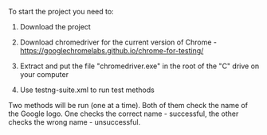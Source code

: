 To start the project you need to:

1. Download the project

2. Download chromedriver for the current version of Chrome - https://googlechromelabs.github.io/chrome-for-testing/

3. Extract and put the file "chromedriver.exe" in the root of the "C" drive on your computer

4. Use testng-suite.xml to run test methods

Two methods will be run (one at a time). Both of them check the name of the Google logo.
One checks the correct name - successful, the other checks the wrong name - unsuccessful.